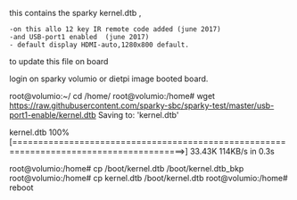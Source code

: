 this contains the sparky kernel.dtb , 

	-on this allo 12 key IR remote code added (june 2017) 
	-and USB-port1 enabled	(june 2017)
	- default display HDMI-auto,1280x800 default.

to update this file on board

login on sparky volumio or dietpi image booted board.

root@volumio:~/ cd /home/
root@volumio:/home# wget https://raw.githubusercontent.com/sparky-sbc/sparky-test/master/usb-port1-enable/kernel.dtb
Saving to: 'kernel.dtb'

kernel.dtb                                100%[=======================================================================================>]  33.43K   114KB/s   in 0.3s


root@volumio:/home# cp /boot/kernel.dtb /boot/kernel.dtb_bkp
root@volumio:/home# cp kernel.dtb /boot/kernel.dtb
root@volumio:/home# reboot


